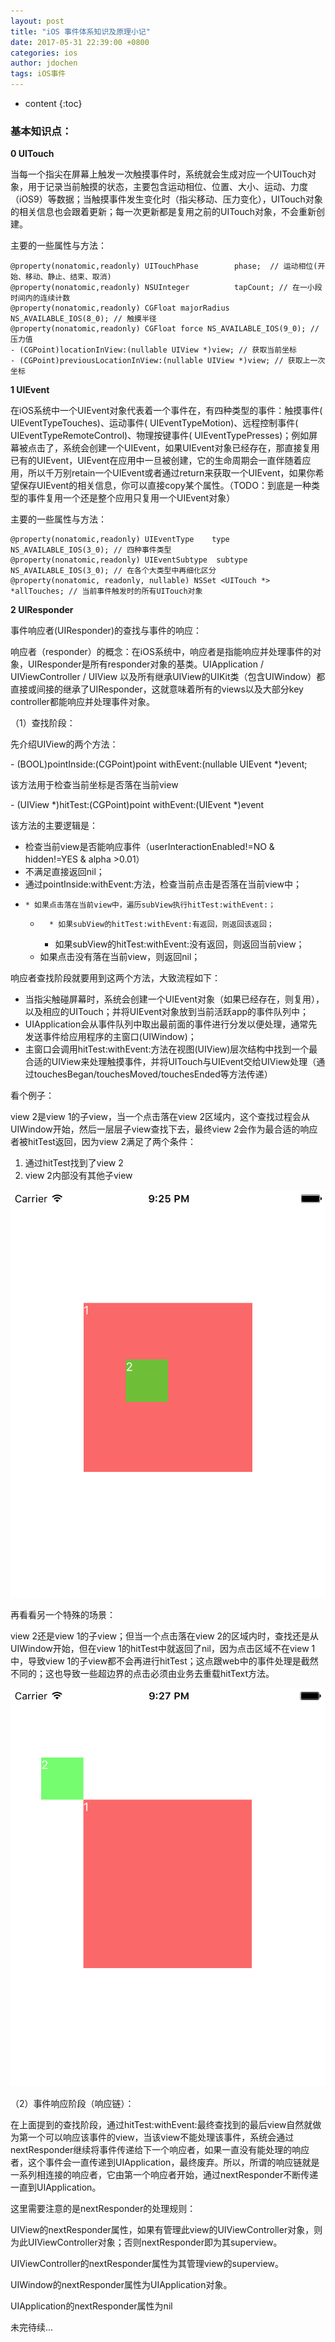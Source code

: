 ```yaml
---
layout: post
title: "iOS 事件体系知识及原理小记"
date: 2017-05-31 22:39:00 +0800
categories: ios
author: jdochen
tags: iOS事件
---
```


* content
{:toc}



### 基本知识点：

**0 UITouch**
<!--more-->

当每一个指尖在屏幕上触发一次触摸事件时，系统就会生成对应一个UITouch对象，用于记录当前触摸的状态，主要包含运动相位、位置、大小、运动、力度（iOS9）等数据；当触摸事件发生变化时（指尖移动、压力变化），UITouch对象的相关信息也会跟着更新；每一次更新都是复用之前的UITouch对象，不会重新创建。

主要的一些属性与方法：

    
    
    @property(nonatomic,readonly) UITouchPhase        phase;  // 运动相位(开始、移动、静止、结束、取消)
    @property(nonatomic,readonly) NSUInteger          tapCount; // 在一小段时间内的连续计数
    @property(nonatomic,readonly) CGFloat majorRadius NS_AVAILABLE_IOS(8_0); // 触摸半径
    @property(nonatomic,readonly) CGFloat force NS_AVAILABLE_IOS(9_0); // 压力值
    - (CGPoint)locationInView:(nullable UIView *)view; // 获取当前坐标
    - (CGPoint)previousLocationInView:(nullable UIView *)view; // 获取上一次坐标

**1 UIEvent**

在iOS系统中一个UIEvent对象代表着一个事件在，有四种类型的事件：触摸事件( UIEventTypeTouches)、运动事件(
UIEventTypeMotion)、远程控制事件( UIEventTypeRemoteControl)、物理按键事件(
UIEventTypePresses)；例如屏幕被点击了，系统会创建一个UIEvent，如果UIEvent对象已经存在，那直接复用已有的UIEvent，UIEvent在应用中一旦被创建，它的生命周期会一直伴随着应用，所以千万别retain一个UIEvent或者通过return来获取一个UIEvent，如果你希望保存UIEvent的相关信息，你可以直接copy某个属性。（TODO：到底是一种类型的事件复用一个还是整个应用只复用一个UIEvent对象）

主要的一些属性与方法：

    
    
    @property(nonatomic,readonly) UIEventType    type NS_AVAILABLE_IOS(3_0); // 四种事件类型
    @property(nonatomic,readonly) UIEventSubtype  subtype NS_AVAILABLE_IOS(3_0); // 在各个大类型中再细化区分
    @property(nonatomic, readonly, nullable) NSSet <UITouch *> *allTouches; // 当前事件触发时的所有UITouch对象

**2 UIResponder**

事件响应者(UIResponder)的查找与事件的响应：

响应者（responder）的概念：在iOS系统中，响应者是指能响应并处理事件的对象，UIResponder是所有responder对象的基类。UIApplication
/ UIViewController / UIView
以及所有继承UIView的UIKit类（包含UIWindow）都直接或间接的继承了UIResponder，这就意味着所有的views以及大部分key
controller都能响应并处理事件对象。

（1）查找阶段：

先介绍UIView的两个方法：

\- (BOOL)pointInside:(CGPoint)point withEvent:(nullable UIEvent *)event;

该方法用于检查当前坐标是否落在当前view

\- (UIView *)hitTest:(CGPoint)point withEvent:(UIEvent *)event

该方法的主要逻辑是：

  * 检查当前view是否能响应事件（userInteractionEnabled!=NO & hidden!=YES & alpha >0.01）
  * 不满足直接返回nil；
  * 通过pointInside:withEvent:方法，检查当前点击是否落在当前view中；
  *     * 如果点击落在当前view中，遍历subView执行hitTest:withEvent:；
    *       * 如果subView的hitTest:withEvent:有返回，则返回该返回；
      * 如果subView的hitTest:withEvent:没有返回，则返回当前view；
    * 如果点击没有落在当前view，则返回nil；

响应者查找阶段就要用到这两个方法，大致流程如下：

  * 当指尖触碰屏幕时，系统会创建一个UIEvent对象（如果已经存在，则复用），以及相应的UITouch；并将UIEvent对象放到当前活跃app的事件队列中；
  * UIApplication会从事件队列中取出最前面的事件进行分发以便处理，通常先发送事件给应用程序的主窗口(UIWindow)；
  * 主窗口会调用hitTest:withEvent:方法在视图(UIView)层次结构中找到一个最合适的UIView来处理触摸事件，并将UITouch与UIEvent交给UIView处理（通过touchesBegan/touchesMoved/touchesEnded等方法传递）

看个例子：

view 2是view 1的子view，当一个点击落在view 2区域内，这个查找过程会从UIWindow开始，然后一层层子view查找下去，最终view
2会作为最合适的响应者被hitTest返回，因为view 2满足了两个条件：

  1. 通过hitTest找到了view 2
  2. view 2内部没有其他子view

![](/image/ios_shi_jian_ti_xi_zhi_shi_ji_yuan_li_xiao_ji/f917d992a04a979280748b4409a4ebefc25acbdaca0868901765348edc8fcb0a)

再看看另一个特殊的场景：

view 2还是view 1的子view；但当一个点击落在view 2的区域内时，查找还是从UIWindow开始，但在view
1的hitTest中就返回了nil，因为点击区域不在view 1中，导致view
1的子view都不会再进行hitTest；这点跟web中的事件处理是截然不同的；这也导致一些超边界的点击必须由业务去重载hitText方法。

![](/image/ios_shi_jian_ti_xi_zhi_shi_ji_yuan_li_xiao_ji/f6754ccccb23a2b3dde193a0c273fc859f455083ea4e17d1ac53b5265bc91ddb)

（2）事件响应阶段（响应链）：

在上面提到的查找阶段，通过hitTest:withEvent:最终查找到的最后view自然就做为第一个可以响应该事件的view，当该view不能处理该事件，系统会通过nextResponder继续将事件传递给下一个响应者，如果一直没有能处理的响应者，这个事件会一直传递到UIApplication，最终废弃。所以，所谓的响应链就是一系列相连接的响应者，它由第一个响应者开始，通过nextResponder不断传递一直到UIApplication。

这里需要注意的是nextResponder的处理规则：

UIView的nextResponder属性，如果有管理此view的UIViewController对象，则为此UIViewController对象；否则nextResponder即为其superview。

UIViewController的nextResponder属性为其管理view的superview。

UIWindow的nextResponder属性为UIApplication对象。

UIApplication的nextResponder属性为nil

未完待续...

